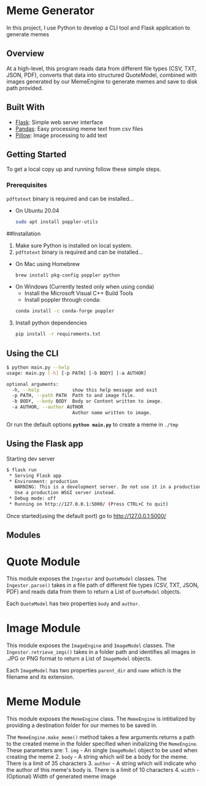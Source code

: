 # Meme Generator

In this project, I use Python to develop a CLI tool and Flask application to generate memes

## Overview

At a high-level, this program reads data from different file types (CSV, TXT, JSON, PDF), converts that data into structured QuoteModel, combined with images generated by our MemeEngine to generate memes and save to disk path provided.

## Built With

* [Flask](https://github.com/pallets/flask): Simple web server interface
* [Pandas](https://github.com/pandas-dev/pandas): Easy processing meme text from csv files
* [Pillow](https://github.com/python-pillow/Pillow): Image processing to add text

## Getting Started

To get a local copy up and running follow these simple steps.

### Prerequisites

`pdftotext` binary is required and can be installed...
* On Ubuntu 20.04
  ```sh
  sudo apt install poppler-utils
  ```

##Installation

1. Make sure Python is installed on local system.
2. `pdftotext` binary is required and can be installed...
* On Mac using Homebrew
  ```sh
  brew install pkg-config poppler python
  ```
* On Windows (Currently tested only when using conda)
    * Install the Microsoft Visual C++ Build Tools
    * Install poppler through conda:
    ```sh
    conda install -c conda-forge poppler
    ```
3. Install python dependencies
   ```sh
   pip install -r requirements.txt
   ```

## Using the CLI

```sh
$ python main.py --help
usage: main.py [-h] [-p PATH] [-b BODY] [-a AUTHOR]

optional arguments:
  -h, --help            show this help message and exit
  -p PATH, --path PATH  Path to and image file.
  -b BODY, --body BODY  Body or Content written to image.
  -a AUTHOR, --author AUTHOR
                        Author name written to image.
```
Or run the default options **```python main.py```** to create a meme in ```./tmp```

## Using the Flask app
Starting dev server
```sh
$ flask run
 * Serving Flask app
 * Environment: production
   WARNING: This is a development server. Do not use it in a production deployment.
   Use a production WSGI server instead.
 * Debug mode: off
 * Running on http://127.0.0.1:5000/ (Press CTRL+C to quit)
```
Once started(using the default port) go to http://127.0.0.1:5000/

## Modules

# Quote Module
This module exposes the `Ingestor` and `QuoteModel` classes. The `Ingestor.parse()` takes in a file path of different file types (CSV, TXT, JSON, PDF) and reads data from them to return a List of `QuoteModel` objects.

Each `QuoteModel` has two properties `body` and `author`.

# Image Module
This module exposes the `ImageEngine` and `ImageModel` classes. The `Ingestor.retrieve_imgs()` takes in a folder path and identifies all images in .JPG or PNG format to return a List of `ImageModel` objects.

Each `ImageModel` has two properties `parent_dir` and `name` which is the filename and its extension.

# Meme Module
This module exposes the `MemeEngine` class. The `MemeEngine` is intitialized by providing a destination folder for our memes to be saved in. 

The `MemeEngine.make_meme()` method takes a few arguments returns a path to the created meme in the folder specified when initializing the `MemeEngine`. These parameters are:
    1. `img` - An single `ImageModel` object to be used when creating the meme
    2. `body` - A string which will be a body for the meme. There is a limit of 35 characters
    3. `author` - A string which will indicate who the author of this meme's body is. There is a limit of 10 characters
    4. `width` - (Optional) Width of generated meme image






